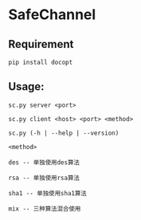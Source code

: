 # SafeChannel

## Requirement

    pip install docopt

## Usage:
    sc.py server <port>
  
    sc.py client <host> <port> <method>
  
    sc.py (-h | --help | --version)

    <method>
  
    des -- 单独使用des算法
  
    rsa -- 单独使用rsa算法
  
    sha1 -- 单独使用sha1算法
  
    mix -- 三种算法混合使用
